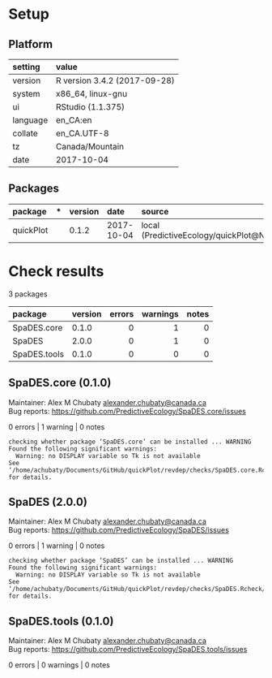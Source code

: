 # Setup

## Platform

|setting  |value                        |
|:--------|:----------------------------|
|version  |R version 3.4.2 (2017-09-28) |
|system   |x86_64, linux-gnu            |
|ui       |RStudio (1.1.375)            |
|language |en_CA:en                     |
|collate  |en_CA.UTF-8                  |
|tz       |Canada/Mountain              |
|date     |2017-10-04                   |

## Packages

|package   |*  |version |date       |source                                 |
|:---------|:--|:-------|:----------|:--------------------------------------|
|quickPlot |   |0.1.2   |2017-10-04 |local (PredictiveEcology/quickPlot@NA) |

# Check results

3 packages

|package      |version | errors| warnings| notes|
|:------------|:-------|------:|--------:|-----:|
|SpaDES.core  |0.1.0   |      0|        1|     0|
|SpaDES       |2.0.0   |      0|        1|     0|
|SpaDES.tools |0.1.0   |      0|        0|     0|

## SpaDES.core (0.1.0)
Maintainer: Alex M Chubaty <alexander.chubaty@canada.ca>  
Bug reports: https://github.com/PredictiveEcology/SpaDES.core/issues

0 errors | 1 warning  | 0 notes

```
checking whether package ‘SpaDES.core’ can be installed ... WARNING
Found the following significant warnings:
  Warning: no DISPLAY variable so Tk is not available
See ‘/home/achubaty/Documents/GitHub/quickPlot/revdep/checks/SpaDES.core.Rcheck/00install.out’ for details.
```

## SpaDES (2.0.0)
Maintainer: Alex M Chubaty <alexander.chubaty@canada.ca>  
Bug reports: https://github.com/PredictiveEcology/SpaDES/issues

0 errors | 1 warning  | 0 notes

```
checking whether package ‘SpaDES’ can be installed ... WARNING
Found the following significant warnings:
  Warning: no DISPLAY variable so Tk is not available
See ‘/home/achubaty/Documents/GitHub/quickPlot/revdep/checks/SpaDES.Rcheck/00install.out’ for details.
```

## SpaDES.tools (0.1.0)
Maintainer: Alex M Chubaty <alexander.chubaty@canada.ca>  
Bug reports: https://github.com/PredictiveEcology/SpaDES.tools/issues

0 errors | 0 warnings | 0 notes

